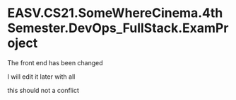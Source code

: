 # EASV.CS21.SomeWhereCinema.4thSemester.DevOps_FullStack.ExamProject

The front end has been changed

I will edit it later with all

this should not a conflict